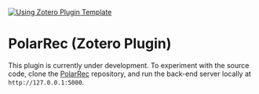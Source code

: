 [![Using Zotero Plugin Template](https://img.shields.io/badge/Using-Zotero%20Plugin%20Template-blue?style=flat-square&logo=github)](https://github.com/windingwind/zotero-plugin-template)

# PolarRec (Zotero Plugin)

This plugin is currently under development. To experiment with the source code, clone the [PolarRec](https://github.com/jyjulianwong/PolarRec) repository, and run the back-end server locally at `http://127.0.0.1:5000`.